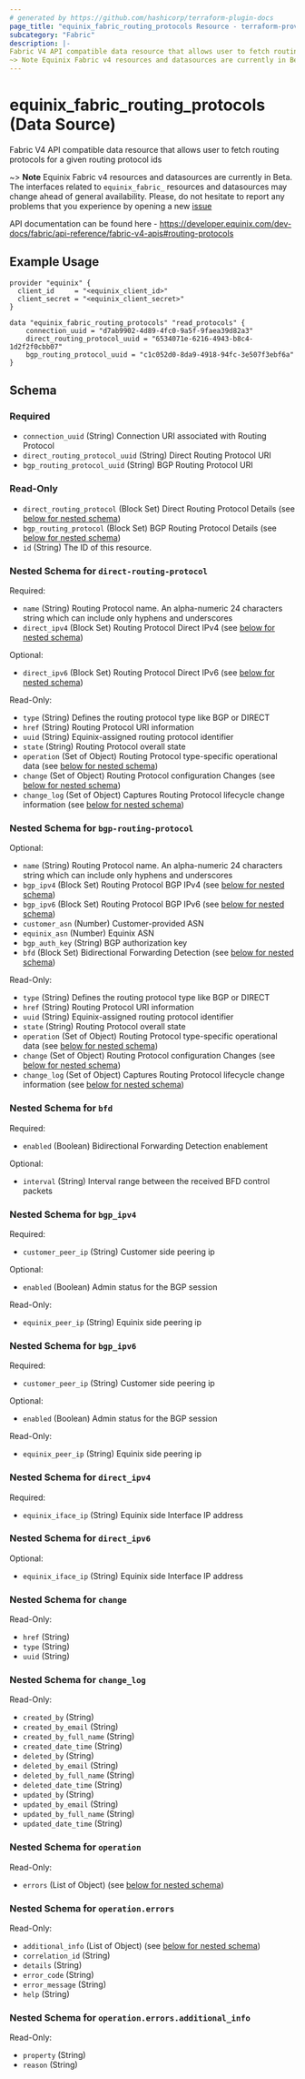 ```yaml
---
# generated by https://github.com/hashicorp/terraform-plugin-docs
page_title: "equinix_fabric_routing_protocols Resource - terraform-provider-equinix"
subcategory: "Fabric"
description: |-
Fabric V4 API compatible data resource that allows user to fetch routing protocols for a given routing protocol ids
~> Note Equinix Fabric v4 resources and datasources are currently in Beta. The interfaces related to equinix_fabric_ resources and datasources may change ahead of general availability. Please, do not hesitate to report any problems that you experience by opening a new issue https://github.com/equinix/terraform-provider-equinix/issues/new?assignees=&labels=bug&projects=&template=bug.yml&title=%5BBug%5D%3A+equinix_fabric_routing_protocols
---
```


# equinix_fabric_routing_protocols (Data Source)

Fabric V4 API compatible data resource that allows user to fetch routing protocols for a given routing protocol ids

~> **Note** Equinix Fabric v4 resources and datasources are currently in Beta. The interfaces related to `equinix_fabric_` resources and datasources may change ahead of general availability. Please, do not hesitate to report any problems that you experience by opening a new [issue](https://github.com/equinix/terraform-provider-equinix/issues/new?template=bug.md)

API documentation can be found here - https://developer.equinix.com/dev-docs/fabric/api-reference/fabric-v4-apis#routing-protocols


## Example Usage

```hcl
provider "equinix" {
  client_id     = "<equinix_client_id>"
  client_secret = "<equinix_client_secret>"
}

data "equinix_fabric_routing_protocols" "read_protocols" {
    connection_uuid = "d7ab9902-4d89-4fc0-9a5f-9faea39d82a3"
    direct_routing_protocol_uuid = "6534071e-6216-4943-b8c4-1d2f2f0cbb07"
    bgp_routing_protocol_uuid = "c1c052d0-8da9-4918-94fc-3e507f3ebf6a"
}
```

<!-- schema generated by tfplugindocs -->
## Schema

### Required

- `connection_uuid` (String) Connection URI associated with Routing Protocol
- `direct_routing_protocol_uuid` (String) Direct Routing Protocol URI
- `bgp_routing_protocol_uuid` (String) BGP Routing Protocol URI

### Read-Only

- `direct_routing_protocol` (Block Set) Direct Routing Protocol Details (see [below for nested schema](#nestedblock--direct))
- `bgp_routing_protocol` (Block Set) BGP Routing Protocol Details (see [below for nested schema](#nestedblock--bgp))
- `id` (String) The ID of this resource.

<a id="nestedblock--direct"></a>
### Nested Schema for `direct-routing-protocol`

Required:
- `name` (String) Routing Protocol name. An alpha-numeric 24 characters string which can include only hyphens and underscores
- `direct_ipv4` (Block Set) Routing Protocol Direct IPv4 (see [below for nested schema](#nestedblock--direct_ipv4))

Optional:
- `direct_ipv6` (Block Set) Routing Protocol Direct IPv6 (see [below for nested schema](#nestedblock--direct_ipv6))

Read-Only:
- `type` (String) Defines the routing protocol type like BGP or DIRECT
- `href` (String) Routing Protocol URI information
- `uuid` (String) Equinix-assigned routing protocol identifier
- `state` (String) Routing Protocol overall state
- `operation` (Set of Object) Routing Protocol type-specific operational data (see [below for nested schema](#nestedatt--operation))
- `change` (Set of Object) Routing Protocol configuration Changes (see [below for nested schema](#nestedatt--change))
- `change_log` (Set of Object) Captures Routing Protocol lifecycle change information (see [below for nested schema](#nestedatt--change_log))

<a id="nestedblock--bgp"></a>
### Nested Schema for `bgp-routing-protocol`

Optional:
- `name` (String) Routing Protocol name. An alpha-numeric 24 characters string which can include only hyphens and underscores
- `bgp_ipv4` (Block Set) Routing Protocol BGP IPv4 (see [below for nested schema](#nestedblock--bgp_ipv4))
- `bgp_ipv6` (Block Set) Routing Protocol BGP IPv6 (see [below for nested schema](#nestedblock--bgp_ipv6))
- `customer_asn` (Number) Customer-provided ASN
- `equinix_asn` (Number) Equinix ASN
- `bgp_auth_key` (String) BGP authorization key
- `bfd` (Block Set) Bidirectional Forwarding Detection (see [below for nested schema](#nestedblock--bfd))

Read-Only:
- `type` (String) Defines the routing protocol type like BGP or DIRECT
- `href` (String) Routing Protocol URI information
- `uuid` (String) Equinix-assigned routing protocol identifier
- `state` (String) Routing Protocol overall state
- `operation` (Set of Object) Routing Protocol type-specific operational data (see [below for nested schema](#nestedatt--operation))
- `change` (Set of Object) Routing Protocol configuration Changes (see [below for nested schema](#nestedatt--change))
- `change_log` (Set of Object) Captures Routing Protocol lifecycle change information (see [below for nested schema](#nestedatt--change_log))

<a id="nestedblock--bfd"></a>
### Nested Schema for `bfd`

Required:

- `enabled` (Boolean) Bidirectional Forwarding Detection enablement

Optional:

- `interval` (String) Interval range between the received BFD control packets


<a id="nestedblock--bgp_ipv4"></a>
### Nested Schema for `bgp_ipv4`

Required:

- `customer_peer_ip` (String) Customer side peering ip

Optional:

- `enabled` (Boolean) Admin status for the BGP session

Read-Only:

- `equinix_peer_ip` (String) Equinix side peering ip


<a id="nestedblock--bgp_ipv6"></a>
### Nested Schema for `bgp_ipv6`

Required:

- `customer_peer_ip` (String) Customer side peering ip

Optional:

- `enabled` (Boolean) Admin status for the BGP session

Read-Only:

- `equinix_peer_ip` (String) Equinix side peering ip


<a id="nestedblock--direct_ipv4"></a>
### Nested Schema for `direct_ipv4`

Required:

- `equinix_iface_ip` (String) Equinix side Interface IP address


<a id="nestedblock--direct_ipv6"></a>
### Nested Schema for `direct_ipv6`

Optional:

- `equinix_iface_ip` (String) Equinix side Interface IP address


<a id="nestedatt--change"></a>
### Nested Schema for `change`

Read-Only:

- `href` (String)
- `type` (String)
- `uuid` (String)


<a id="nestedatt--change_log"></a>
### Nested Schema for `change_log`

Read-Only:

- `created_by` (String)
- `created_by_email` (String)
- `created_by_full_name` (String)
- `created_date_time` (String)
- `deleted_by` (String)
- `deleted_by_email` (String)
- `deleted_by_full_name` (String)
- `deleted_date_time` (String)
- `updated_by` (String)
- `updated_by_email` (String)
- `updated_by_full_name` (String)
- `updated_date_time` (String)


<a id="nestedatt--operation"></a>
### Nested Schema for `operation`

Read-Only:

- `errors` (List of Object) (see [below for nested schema](#nestedobjatt--operation--errors))

<a id="nestedobjatt--operation--errors"></a>
### Nested Schema for `operation.errors`

Read-Only:

- `additional_info` (List of Object) (see [below for nested schema](#nestedobjatt--operation--errors--additional_info))
- `correlation_id` (String)
- `details` (String)
- `error_code` (String)
- `error_message` (String)
- `help` (String)

<a id="nestedobjatt--operation--errors--additional_info"></a>
### Nested Schema for `operation.errors.additional_info`

Read-Only:

- `property` (String)
- `reason` (String)



